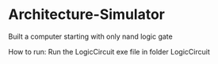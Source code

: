 # Architecture-Simulator
Built a computer starting with only nand logic gate

How to run:
Run the LogicCircuit exe file in folder LogicCircuit
